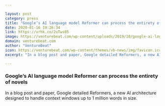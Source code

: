 ```yaml
---

layout: post
category: press
title: "Google’s AI language model Reformer can process the entirety of novels"
date: 2020-01-16 19:26:34
link: https://vrhk.co/2uTws05
image: https://venturebeat.com/wp-content/uploads/2019/10/google-ai-logo.jpg?w=1200&strip=all
domain: venturebeat.com
author: "VentureBeat"
icon: https://venturebeat.com/wp-content/themes/vb-news/img/favicon.ico
excerpt: "In a blog post and paper, Google detailed Reformers, a new AI architecture designed to handle context windows up to 1 million words in size."

---
```


### Google’s AI language model Reformer can process the entirety of novels

In a blog post and paper, Google detailed Reformers, a new AI architecture designed to handle context windows up to 1 million words in size.